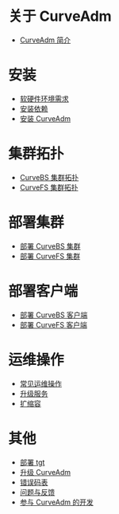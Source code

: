 关于 CurveAdm
===
* [CurveAdm 简介](overview)

安装
===
* [软硬件环境需求](install-curveadm#软硬件环境需求)
* [安装依赖](install-curveadm#安装依赖)
* [安装 CurveAdm](install-curveadm#安装-curveadm)

集群拓扑 
===
* [CurveBS 集群拓扑](topology#curvebs-集群拓扑)
* [CurveFS 集群拓扑](topology#curvefs-集群拓扑)

部署集群
===
* [部署 CurveBS 集群](curvebs-cluster-deployment)
* [部署 CurveFS 集群](curvefs-cluster-deployment)

部署客户端
===
* [部署 CurveBS 客户端](curvebs-client-deployment)
* [部署 CurveFS 客户端](curvefs-client-deployment)

运维操作
===
* [常见运维操作](maintain-curve)
* [升级服务](upgrade-curve)
* [扩缩容](scale-curve)

其他
===
* [部署 tgt](others#部署-tgt)
* [升级 CurveAdm](others#升级-curveadm)
* [错误码表](others#错误码表)
* [问题与反馈](others#问题与反馈)
* [参与 CurveAdm 的开发](others#参与-curveadm-的开发)

